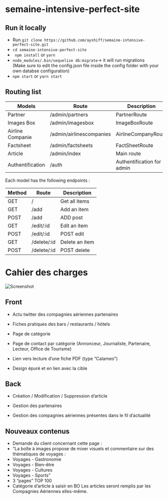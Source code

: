 # semaine-intensive-perfect-site

## Run it locally
- Run ```git clone https://github.com/ayshiff/semaine-intensive-perfect-site.git```   
- ```cd semaine-intensive-perfect-site```
- ``` npm install``` or ```yarn```
- ```node_modules/.bin/sequelize db:migrate```-> it will run migrations    
(Make sure to edit the config.json file inside the config folder with your own databse configuration)
- ```npm start``` or ```yarn start```

## Routing list

| Models  | Route  | Description  |
|---|---|---|
|Partner   | /admin/partners  | PartnerRoute  |
|Images Box | /admin/imagesbox  | ImageBoxRoute  |
|Airline Companie   | /admin/airlinescompanies  | AirlineCompanyRoute  |
|Factsheet   | /admin/factsheets  | FactSheetRoute  |
|Article   | /admin/index  | Main route  |
|Authentification   | /auth  | Authentification for admin  |


Each model has the following endpoints :

| Method  | Route  | Description  |
|---|---|---|
|GET   | /  | Get all items  |
|GET   | /add  | Add an item  |
|POST   | /add  | ADD post  |
|GET   | /edit/:id  | Edit an item  |
|POST   | /edit/:id  | POST edit  |
|GET   | /delete/:id | Delete an item  |
|POST   | /delete/:id  | POST delete  |


# Cahier des charges

![Screenshot](./references/Screenshot.png)

## Front

- Actu twitter des compagnies aériennes partenaires

- Fiches pratiques des bars / restaurants / hôtels

- Page de catégorie

- Page de contact par catégorie (Annonceur, Journaliste, Partenaire, Lecteur, Office de Tourisme)

- Lien vers lecture d’une fiche PDF (type “Calameo”)

- Design épuré et en lien avec la cible

## Back

- Création / Modification / Suppression d’article

- Gestion des partenaires

- Gestion des compagnies aériennes présentes dans le fil d’actualité

## Nouveaux contenus

- Demande du client concernant cette page :   
- “La boîte à images propose de mixer visuels et commentaire sur des thématiques de voyages :   
- Voyages - Gastronomie  
- Voyages - Bien-être 
- Voyages - Cultures
- Voyages - Sports”
- 3 “pages” TOP 100 
- Catégorie d’article à saisir en BO 
Les articles seront remplis par les Compagnies Aériennes elles-même.




